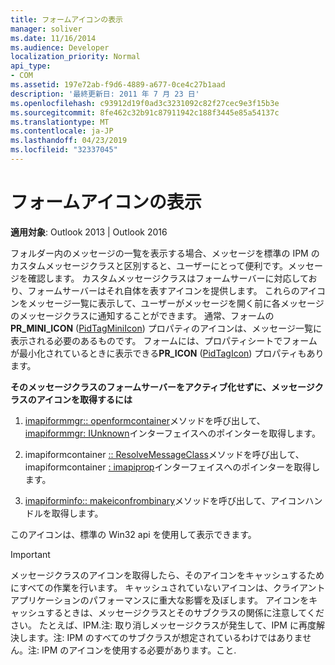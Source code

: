 ```yaml
---
title: フォームアイコンの表示
manager: soliver
ms.date: 11/16/2014
ms.audience: Developer
localization_priority: Normal
api_type:
- COM
ms.assetid: 197e72ab-f9d6-4889-a677-0ce4c27b1aad
description: '最終更新日: 2011 年 7 月 23 日'
ms.openlocfilehash: c93912d19f0ad3c3231092c82f27cec9e3f15b3e
ms.sourcegitcommit: 8fe462c32b91c87911942c188f3445e85a54137c
ms.translationtype: MT
ms.contentlocale: ja-JP
ms.lasthandoff: 04/23/2019
ms.locfileid: "32337045"
---
```

# <a name="displaying-form-icons"></a>フォームアイコンの表示

  
  
**適用対象**: Outlook 2013 | Outlook 2016 
  
フォルダー内のメッセージの一覧を表示する場合、メッセージを標準の IPM のカスタムメッセージクラスと区別すると、ユーザーにとって便利です。メッセージを確認します。 カスタムメッセージクラスはフォームサーバーに対応しており、フォームサーバーはそれ自体を表すアイコンを提供します。 これらのアイコンをメッセージ一覧に表示して、ユーザーがメッセージを開く前に各メッセージのメッセージクラスに通知することができます。 通常、フォームの**PR_MINI_ICON** ([PidTagMiniIcon](pidtagminiicon-canonical-property.md)) プロパティのアイコンは、メッセージ一覧に表示される必要のあるものです。 フォームには、プロパティシートでフォームが最小化されているときに表示できる**PR_ICON** ([PidTagIcon](pidtagicon-canonical-property.md)) プロパティもあります。
  
 **そのメッセージクラスのフォームサーバーをアクティブ化せずに、メッセージクラスのアイコンを取得するには**
  
1. [imapiformmgr:: openformcontainer](imapiformmgr-openformcontainer.md)メソッドを呼び出して、 [imapiformmgr: IUnknown](imapiformcontaineriunknown.md)インターフェイスへのポインターを取得します。 
    
2. imapiformcontainer [:: ResolveMessageClass](imapiformcontainer-resolvemessageclass.md)メソッドを呼び出して、imapiformcontainer [: imapiprop](imapiforminfoimapiprop.md)インターフェイスへのポインターを取得します。 
    
3. [imapiforminfo:: makeiconfrombinary](imapiforminfo-makeiconfrombinary.md)メソッドを呼び出して、アイコンハンドルを取得します。 
    
このアイコンは、標準の Win32 api を使用して表示できます。
  
> [!IMPORTANT]
> メッセージクラスのアイコンを取得したら、そのアイコンをキャッシュするためにすべての作業を行います。 キャッシュされていないアイコンは、クライアントアプリケーションのパフォーマンスに重大な影響を及ぼします。 アイコンをキャッシュするときは、メッセージクラスとそのサブクラスの関係に注意してください。 たとえば、IPM.注: 取り消しメッセージクラスが発生して、IPM に再度解決します。注: IPM のすべてのサブクラスが想定されているわけではありません。注: IPM のアイコンを使用する必要があります。こと. 
  

